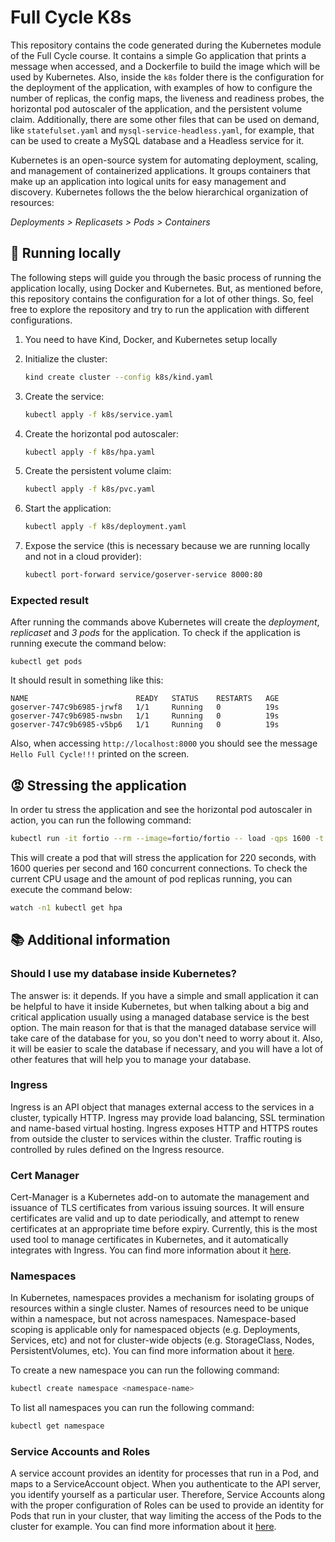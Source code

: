 # Full Cycle K8s

This repository contains the code generated during the Kubernetes module of the Full Cycle course. It contains a simple Go application that prints a message when accessed, and a Dockerfile to build the image which will be used by Kubernetes. Also, inside the `k8s` folder there is the configuration for the deployment of the application, with examples of how to configure the number of replicas, the config maps, the liveness and readiness probes, the horizontal pod autoscaler of the application, and the persistent volume claim. Additionally, there are some other files that can be used on demand, like `statefulset.yaml` and `mysql-service-headless.yaml`, for example, that can be used to create a MySQL database and a Headless service for it.

Kubernetes is an open-source system for automating deployment, scaling, and management of containerized applications. It groups containers that make up an application into logical units for easy management and discovery. Kubernetes follows the the below hierarchical organization of resources:

_Deployments > Replicasets > Pods > Containers_

## 🔧 Running locally

The following steps will guide you through the basic process of running the application locally, using Docker and Kubernetes. But, as mentioned before, this repository contains the configuration for a lot of other things. So, feel free to explore the repository and try to run the application with different configurations.

1. You need to have Kind, Docker, and Kubernetes setup locally
1. Initialize the cluster:
    ```bash
    kind create cluster --config k8s/kind.yaml
    ```
1. Create the service:

    ```bash
    kubectl apply -f k8s/service.yaml
    ```
1. Create the horizontal pod autoscaler:

    ```bash
    kubectl apply -f k8s/hpa.yaml
    ```
1. Create the persistent volume claim:

    ```bash
    kubectl apply -f k8s/pvc.yaml
    ```
1. Start the application:

    ```bash
    kubectl apply -f k8s/deployment.yaml
    ```
1. Expose the service (this is necessary because we are running locally and not in a cloud provider):

    ```bash
    kubectl port-forward service/goserver-service 8000:80
    ```

### Expected result

After running the commands above Kubernetes will create the *deployment*, *replicaset* and *3 pods* for the application. To check if the application is running execute the command below:

```
kubectl get pods
```

It should result in something like this:

```
NAME                        READY   STATUS    RESTARTS   AGE
goserver-747c9b6985-jrwf8   1/1     Running   0          19s
goserver-747c9b6985-nwsbn   1/1     Running   0          19s
goserver-747c9b6985-v5bp6   1/1     Running   0          19s
```

Also, when accessing `http://localhost:8000` you should see the message `Hello Full Cycle!!!` printed on the screen.

## 😡 Stressing the application

In order tu stress the application and see the horizontal pod autoscaler in action, you can run the following command:

```bash
kubectl run -it fortio --rm --image=fortio/fortio -- load -qps 1600 -t 220s -c 160 "http://goserver-service/healthz"
```

This will create a pod that will stress the application for 220 seconds, with 1600 queries per second and 160 concurrent connections. To check the current CPU usage and the amount of pod replicas running, you can execute the command below:

```bash
watch -n1 kubectl get hpa
```

## 📚 Additional information

### Should I use my database inside Kubernetes?

The answer is: it depends. If you have a simple and small application it can be helpful to have it inside Kubernetes, but when talking about a big and critical application usually using a managed database service is the best option. The main reason for that is that the managed database service will take care of the database for you, so you don't need to worry about it. Also, it will be easier to scale the database if necessary, and you will have a lot of other features that will help you to manage your database. 

### Ingress

Ingress is an API object that manages external access to the services in a cluster, typically HTTP. Ingress may provide load balancing, SSL termination and name-based virtual hosting. Ingress exposes HTTP and HTTPS routes from outside the cluster to services within the cluster. Traffic routing is controlled by rules defined on the Ingress resource.

### Cert Manager

Cert-Manager is a Kubernetes add-on to automate the management and issuance of TLS certificates from various issuing sources. It will ensure certificates are valid and up to date periodically, and attempt to renew certificates at an appropriate time before expiry. Currently, this is the most used tool to manage certificates in Kubernetes, and it automatically integrates with Ingress. You can find more information about it [here](https://cert-manager.io/docs/).

### Namespaces

In Kubernetes, namespaces provides a mechanism for isolating groups of resources within a single cluster. Names of resources need to be unique within a namespace, but not across namespaces. Namespace-based scoping is applicable only for namespaced objects (e.g. Deployments, Services, etc) and not for cluster-wide objects (e.g. StorageClass, Nodes, PersistentVolumes, etc). You can find more information about it [here](https://kubernetes.io/docs/concepts/overview/working-with-objects/namespaces/).

To create a new namespace you can run the following command:

```bash
kubectl create namespace <namespace-name>
```

To list all namespaces you can run the following command:

```bash
kubectl get namespace
```

### Service Accounts and Roles

A service account provides an identity for processes that run in a Pod, and maps to a ServiceAccount object. When you authenticate to the API server, you identify yourself as a particular user. Therefore, Service Accounts along with the proper configuration of Roles can be used to provide an identity for Pods that run in your cluster, that way limiting the access of the Pods to the cluster for example. You can find more information about it [here](https://kubernetes.io/docs/tasks/configure-pod-container/configure-service-account/).

